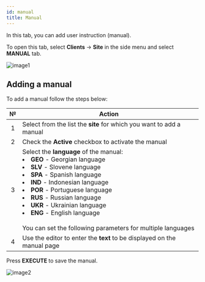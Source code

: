 ```yaml
---
id: manual
title: Manual
---
```


In this tab, you can add user instruction (manual).

To open this tab, select **Clients** → **Site** in the side menu and select **MANUAL** tab.

![image1](/img/en/admin_site_manual/image1.png)

## Adding a manual

To add a manual follow the steps below:

|  №  | Action |
| :-: | ------ |
| 1 | Select from the list the **site** for which you want to add a manual |
| 2 | Check the **Active** checkbox to activate the manual |
| 3 | Select the **language** of the manual: <li>**GEO** - Georgian language</li><li>**SLV** - Slovene language</li><li>**SPA** - Spanish language</li><li>**IND** - Indonesian language</li><li>**POR** - Portuguese language</li><li>**RUS** - Russian language</li><li>**UKR** - Ukrainian language</li><li>**ENG** - English language</li> <br/> You can set the following parameters for multiple languages |
| 4 | Use the editor to enter the **text** to be displayed on the manual page |

Press **EXECUTE** to save the manual.

![image2](/img/en/admin_site_manual/image2.png)
